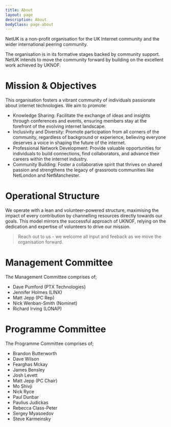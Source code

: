 ```yaml
---
title: About
layout: page
description: About
bodyClass: page-about
---
```


NetUK is a non-profit organisation for the UK Internet community and the wider international peering community.

The organisation is in its formative stages backed by community support. NetUK intends to move the community forward by building on the excellent work achieved by UKNOF.

# Mission & Objectives

This organisation fosters a vibrant community of individuals passionate about internet technologies. We aim to promote:

- Knowledge Sharing: Facilitate the exchange of ideas and insights through conferences and events, ensuring members stay at the forefront of the evolving internet landscape.
- Inclusivity and Diversity: Promote participation from all corners of the community, regardless of background or experience, believing everyone deserves a voice in shaping the future of the internet.
- Professional Network Development: Provide valuable opportunities for individuals to build connections, find collaborators, and advance their careers within the internet industry.
- Community Building: Foster a collaborative spirit that thrives on shared passion and strengthens the legacy of grassroots communities like NetLondon and NetManchester.

# Operational Structure

We operate with a lean and volunteer-powered structure, maximising the impact of every contribution by channelling resources directly towards our goals. This model mirrors the successful approach of UKNOF, relying on the dedication and expertise of volunteers to drive our mission.

> Reach out to us - we welcome all input and feeback as we move the organisation forward.

# Management Committee

The Management Committee comprises of;

- Dave Pumford (PTX Technologies)
- Jennifer Holmes (LINX)
- Matt Jepp (PC Rep)
- Nick Wenban-Smith (Nominet)
- Richard Irving (LONAP)

# Programme Committee

The Programme Committee comprises of;

- Brandon Butterworth
- Dave Wilson
- Fearghas Mckay
- James Bensley
- Josh Levett
- Matt Jepp (PC Chair)
- Mo Shivji
- Nick Ryce
- Paul Dunbar
- Paulius Judickas
- Rebecca Class-Peter
- Sergey Myasoedov
- Steve Karmeinsky